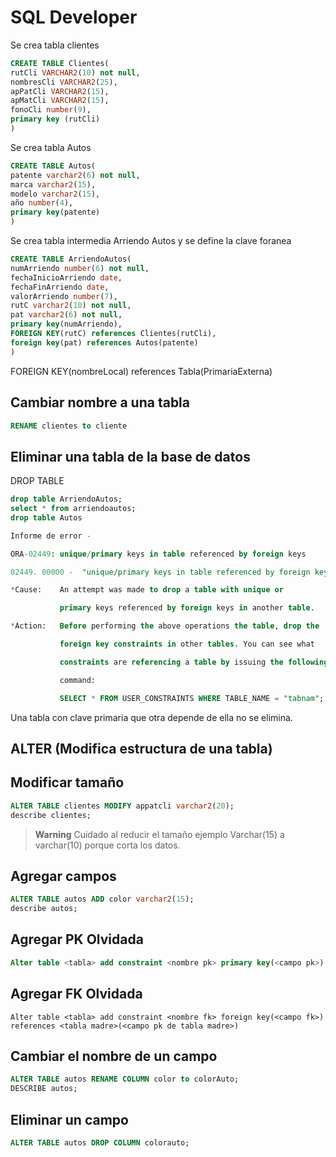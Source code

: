 # SQL Developer

Se crea tabla clientes 

```sql
CREATE TABLE Clientes( 
rutCli VARCHAR2(10) not null, 
nombresCli VARCHAR2(25),  
apPatCli VARCHAR2(15), 
apMatCli VARCHAR2(15), 
fonoCli number(9),  
primary key (rutCli) 
) 
```

Se crea tabla Autos 
```sql
CREATE TABLE Autos( 
patente varchar2(6) not null, 
marca varchar2(15), 
modelo varchar2(15), 
año number(4), 
primary key(patente) 
) 
```

Se crea tabla intermedia Arriendo Autos y se define la clave foranea 
```sql
CREATE TABLE ArriendoAutos( 
numArriendo number(6) not null,  
fechaInicioArriendo date, 
fechaFinArriendo date, 
valorArriendo number(7), 
rutC varchar2(10) not null,  
pat varchar2(6) not null,  
primary key(numArriendo), 
FOREIGN KEY(rutC) references Clientes(rutCli), 
foreign key(pat) references Autos(patente) 
) 
``` 

 

FOREIGN KEY(nombreLocal) references Tabla(PrimariaExterna) 


 

## Cambiar nombre a una tabla 

```sql
RENAME clientes to cliente 
```


## Eliminar una tabla de la base de datos 
DROP TABLE <nombredetabla> 

```sql
drop table ArriendoAutos; 
select * from arriendoautos; 
drop table Autos 

Informe de error - 

ORA-02449: unique/primary keys in table referenced by foreign keys 

02449. 00000 -  "unique/primary keys in table referenced by foreign keys" 

*Cause:    An attempt was made to drop a table with unique or 

           primary keys referenced by foreign keys in another table. 

*Action:   Before performing the above operations the table, drop the 

           foreign key constraints in other tables. You can see what 

           constraints are referencing a table by issuing the following 

           command: 

           SELECT * FROM USER_CONSTRAINTS WHERE TABLE_NAME = "tabnam"; 

```

Una tabla con clave primaria que otra depende de ella no se elimina.

 

## ALTER (Modifica estructura de una tabla) 

 

## Modificar tamaño 

```sql
ALTER TABLE clientes MODIFY appatcli varchar2(20); 
describe clientes; 
```
> **Warning**
> Cuidado al reducir el tamaño ejemplo 
> Varchar(15) a varchar(10) porque corta los datos. 

 

## Agregar campos 
```sql
ALTER TABLE autos ADD color varchar2(15); 
describe autos; 
```

 

## Agregar PK Olvidada 
```sql
Alter table <tabla> add constraint <nombre pk> primary key(<campo pk>) 
```

 

## Agregar FK Olvidada 
```
Alter table <tabla> add constraint <nombre fk> foreign key(<campo fk>) references <tabla madre>(<campo pk de tabla madre>) 
```

 

## Cambiar el nombre de un campo 

```sql
ALTER TABLE autos RENAME COLUMN color to colorAuto; 
DESCRIBE autos;    
```

 

## Eliminar un campo 
```sql
ALTER TABLE autos DROP COLUMN colorauto;
```
 
